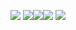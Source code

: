 ![](https://64.media.tumblr.com/3a8afaea4141299629e035e595c76e7e/tumblr_peptb0nhxn1saxyy3o8_250.gifv) ![](https://64.media.tumblr.com/f3b05f97b2232e19fc91a61403539968/tumblr_peptb0nhxn1saxyy3o6_250.gifv)![](https://64.media.tumblr.com/beae8ca91ccdf4a06bd9d07e1cf17959/tumblr_peptb0nhxn1saxyy3o10_250.gifv)![](https://64.media.tumblr.com/27cf5e4f215d36ac18348cb57ade108a/tumblr_peptb0nhxn1saxyy3o9_250.gifv)
                                               ![](https://64.media.tumblr.com/bd9e7d7beb6f7094bdaa3ace44a78f10/tumblr_peptb0nhxn1saxyy3o7_250.gifv)
